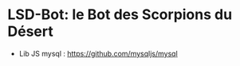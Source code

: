 LSD-Bot: le Bot des Scorpions du Désert
=======================================

* Lib JS mysql : https://github.com/mysqljs/mysql 

